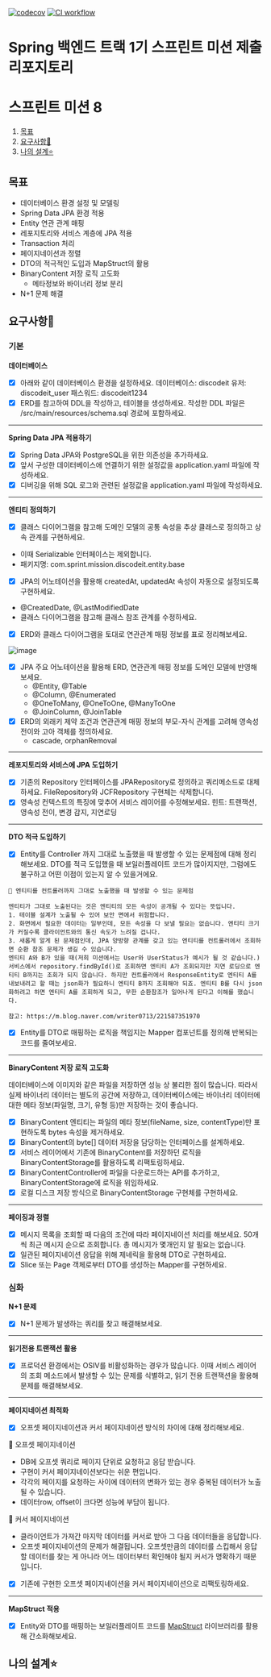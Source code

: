 [![codecov](https://codecov.io/gh/gitSoyoungLee/1-sprint-mission/branch/part3-%EC%9D%B4%EC%86%8C%EC%98%81-sprint8/graph/badge.svg?token=KP1S8SQKNL)](https://codecov.io/gh/gitSoyoungLee/1-sprint-mission)
[![CI workflow](https://github.com/gitSoyoungLee/1-sprint-mission/actions/workflows/test.yml/badge.svg?branch=part3-%EC%9D%B4%EC%86%8C%EC%98%81-sprint8)](https://github.com/gitSoyoungLee/1-sprint-mission/actions/workflows/test.yml)

# Spring 백엔드 트랙 1기 스프린트 미션 제출 리포지토리
# 스프린트 미션 8


1. [목표](#목표)
2. [요구사항💟](#요구사항)
3. [나의 설계⭐](#나의-설계)

## 목표
- 데이터베이스 환경 설정 및 모델링
- Spring Data JPA 환경 적용
- Entity 연관 관계 매핑
- 레포지토리와 서비스 계층에 JPA 적용
- Transaction 처리
- 페이지네이션과 정렬
- DTO의 적극적인 도입과 MapStruct의 활용
- BinaryContent 저장 로직 고도화
  - 메타정보와 바이너리 정보 분리
- N+1 문제 해결


## 요구사항💟
### 기본

**데이터베이스**

- [x] 아래와 같이 데이터베이스 환경을 설정하세요.
데이터베이스: discodeit
유저: discodeit_user
패스워드: discodeit1234
- [x] ERD를 참고하여 DDL을 작성하고, 테이블을 생성하세요.
작성한 DDL 파일은 /src/main/resources/schema.sql 경로에 포함하세요.

---

**Spring Data JPA 적용하기**

- [x] Spring Data JPA와 PostgreSQL을 위한 의존성을 추가하세요.
- [x] 앞서 구성한 데이터베이스에 연결하기 위한 설정값을 application.yaml 파일에 작성하세요.
- [x] 디버깅을 위해 SQL 로그와 관련된 설정값을 application.yaml 파일에 작성하세요.

---

**엔티티 정의하기**

- [x]  클래스 다이어그램을 참고해 도메인 모델의 공통 속성을 추상 클래스로 정의하고 상속 관계를 구현하세요.
  - 이때 Serializable 인터페이스는 제외합니다.
  - 패키지명: com.sprint.mission.discodeit.entity.base
- [x]  JPA의 어노테이션을 활용해 createdAt, updatedAt 속성이 자동으로 설정되도록 구현하세요.
  - @CreatedDate, @LastModifiedDate
-  클래스 다이어그램을 참고해 클래스 참조 관계를 수정하세요. 
- [x]  ERD와 클래스 다이어그램을 토대로 연관관계 매핑 정보를 표로 정리해보세요.

![image](https://github.com/user-attachments/assets/e021bba9-a1cb-4c25-9b5b-8a2233c76362)

- [x] JPA 주요 어노테이션을 활용해 ERD, 연관관계 매핑 정보를 도메인 모델에 반영해보세요.
  - @Entity, @Table
  - @Column, @Enumerated
  - @OneToMany, @OneToOne, @ManyToOne
  - @JoinColumn, @JoinTable  
- [x] ERD의 외래키 제약 조건과 연관관계 매핑 정보의 부모-자식 관계를 고려해 영속성 전이와 고아 객체를 정의하세요.
  - cascade, orphanRemoval

---

**레포지토리와 서비스에 JPA 도입하기**

- [x] 기존의 Repository 인터페이스를 JPARepository로 정의하고 쿼리메소드로 대체하세요.
FileRepository와 JCFRepository 구현체는 삭제합니다.
- [x] 영속성 컨텍스트의 특징에 맞추어 서비스 레이어를 수정해보세요.
힌트: 트랜잭션, 영속성 전이, 변경 감지, 지연로딩

---

**DTO 적극 도입하기**

- [x] Entity를 Controller 까지 그대로 노출했을 때 발생할 수 있는 문제점에 대해 정리해보세요. DTO를 적극 도입했을 때 보일러플레이트 코드가 많아지지만, 그럼에도 불구하고 어떤 이점이 있는지 알 수 있을거에요.
 
```
📌 엔티티를 컨트롤러까지 그대로 노출했을 때 발생할 수 있는 문제점

엔티티가 그대로 노출된다는 것은 엔티티의 모든 속성이 공개될 수 있다는 뜻입니다.
1. 테이블 설계가 노출될 수 있어 보안 면에서 위험합니다.
2. 화면에서 필요한 데이터는 일부인데, 모든 속성을 다 보낼 필요는 없습니다. 엔티티 크기가 커질수록 클라이언트와의 통신 속도가 느려질 겁니다.
3. 새롭게 알게 된 문제점인데, JPA 양방향 관계를 갖고 있는 엔티티를 컨트롤러에서 조회하면 순환 참조 문제가 생길 수 있습니다. 
엔티티 A와 B가 있을 때(저희 미션에서는 User와 UserStatus가 예시가 될 것 같습니다.) 서비스에서 repository.findById()로 조회하면 엔티티 A가 조회되지만 지연 로딩으로 엔티티 B까지는 조회가 되지 않습니다. 하지만 컨트롤러에서 ResponseEntity로 엔티티 A를 내보내려고 할 때는 json화가 필요하니 엔티티 B까지 조회해야 되죠. 엔티티 B를 다시 json화하려고 하면 엔티티 A를 조회하게 되고, 무한 순환참조가 일어나게 된다고 이해를 했습니다.

참고: https://m.blog.naver.com/writer0713/221587351970

```

- [x]  Entity를 DTO로 매핑하는 로직을 책임지는 Mapper 컴포넌트를 정의해 반복되는 코드를 줄여보세요.

---

**BinaryContent 저장 로직 고도화**

데이터베이스에 이미지와 같은 파일을 저장하면 성능 상 불리한 점이 많습니다. 따라서 실제 바이너리 데이터는 별도의 공간에 저장하고, 데이터베이스에는 바이너리 데이터에 대한 메타 정보(파일명, 크기, 유형 등)만 저장하는 것이 좋습니다.

- [x]  BinaryContent 엔티티는 파일의 메타 정보(fileName, size, contentType)만 표현하도록 bytes 속성을 제거하세요.
- [x]  BinaryContent의 byte[] 데이터 저장을 담당하는 인터페이스를 설계하세요.
- [x]  서비스 레이어에서 기존에 BinaryContent를 저장하던 로직을 BinaryContentStorage를 활용하도록 리팩토링하세요.
- [x]  BinaryContentController에 파일을 다운로드하는 API를 추가하고, BinaryContentStorage에 로직을 위임하세요.
- [x]  로컬 디스크 저장 방식으로 BinaryContentStorage 구현체를 구현하세요.

---

**페이징과 정렬**

- [x] 메시지 목록을 조회할 때 다음의 조건에 따라 페이지네이션 처리를 해보세요.
50개씩 최근 메시지 순으로 조회합니다.
총 메시지가 몇개인지 알 필요는 없습니다.
- [x] 일관된 페이지네이션 응답을 위해 제네릭을 활용해 DTO로 구현하세요.
- [x] Slice 또는 Page 객체로부터 DTO를 생성하는 Mapper를 구현하세요.

### 심화

**N+1 문제**

- [x] N+1 문제가 발생하는 쿼리를 찾고 해결해보세요.
---

**읽기전용 트랜잭션 활용**

- [x] 프로덕션 환경에서는 OSIV를 비활성화하는 경우가 많습니다. 이때 서비스 레이어의 조회 메소드에서 발생할 수 있는 문제를 식별하고, 읽기 전용 트랜잭션을 활용해 문제를 해결해보세요.

---

**페이지네이션 최적화**
- [x] 오프셋 페이지네이션과 커서 페이지네이션 방식의 차이에 대해 정리해보세요.


📌 오프셋 페이지네이션
- DB에 오프셋 쿼리로 페이지 단위로 요청하고 응답 받습니다.
- 구현이 커서 페이지네이션보다는 쉬운 편입니다.
- 각각의 페이지를 요청하는 사이에 데이터의 변화가 있는 경우 중복된 데이터가 노출될 수 있습니다.
- 데이터row, offset이 크다면 성능에 부담이 됩니다. 

📌 커서 페이지네이션
- 클라이언트가 가져간 마지막 데이터를 커서로 받아 그 다음 데이터들을 응답합니다.
- 오프셋 페이지네이션의 문제가 해결됩니다. 오프셋만큼의 데이터를 스킵해서 응답할 데이터를 찾는 게 아니라 어느 데이터부터 확인해야 될지 커서가 명확하기 때문입니다.

- [x] 기존에 구현한 오프셋 페이지네이션을 커서 페이지네이션으로 리팩토링하세요.

---

**MapStruct 적용**

- [x] Entity와 DTO를 매핑하는 보일러플레이트 코드를 [MapStruct](https://mapstruct.org/) 라이브러리를 활용해 간소화해보세요.


## 나의 설계⭐



